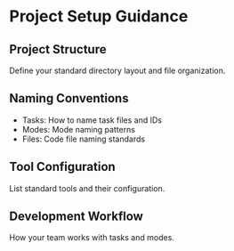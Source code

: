 # Project Setup Guidance

<!-- PLACEHOLDER: Add project-specific setup patterns -->
<!-- Example: Standard project structure, naming conventions, tool choices -->

## Project Structure
Define your standard directory layout and file organization.

## Naming Conventions
- Tasks: How to name task files and IDs
- Modes: Mode naming patterns
- Files: Code file naming standards

## Tool Configuration
List standard tools and their configuration.

## Development Workflow
How your team works with tasks and modes.